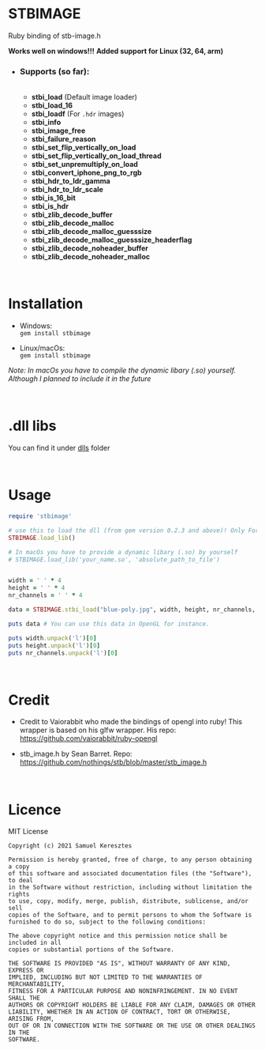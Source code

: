 # STBIMAGE     



Ruby binding of stb-image.h

**Works well on windows!!!**
**Added support for Linux (32, 64, arm)**

* ### Supports (so far): ###  
  <br>
  
  * **stbi_load** (Default image loader)
  * **stbi_load_16**
  * **stbi_loadf** (For `.hdr` images)
  * **stbi_info**
  * **stbi_image_free**
  * **stbi_failure_reason**
  * **stbi_set_flip_vertically_on_load**
  * **stbi_set_flip_vertically_on_load_thread**
  * **stbi_set_unpremultiply_on_load**
  * **stbi_convert_iphone_png_to_rgb**
  * **stbi_hdr_to_ldr_gamma**
  * **stbi_hdr_to_ldr_scale**
  * **stbi_is_16_bit**
  * **stbi_is_hdr**
  * **stbi_zlib_decode_buffer**
  * **stbi_zlib_decode_malloc**
  * **stbi_zlib_decode_malloc_guesssize**
  * **stbi_zlib_decode_malloc_guesssize_headerflag**
  * **stbi_zlib_decode_noheader_buffer**
  * **stbi_zlib_decode_noheader_malloc**


<br>

# Installation

* Windows:\
`gem install stbimage`

* Linux/macOs:\
`gem install stbimage`

*Note: In macOs you have to compile the dynamic libary (.so) yourself. Although I planned to include it in the future*

<br>

# .dll libs

You can find it under [dlls](dlls) folder

<br>

# Usage

```ruby
require 'stbimage'

# use this to load the dll (from gem version 0.2.3 and above)! Only For windows and linux yet
STBIMAGE.load_lib() 

# In macOs you have to provide a dynamic libary (.so) by yourself
# STBIMAGE.load_lib('your_name.so', 'absolute_path_to_file') 


width = ' ' * 4
height = ' ' * 4
nr_channels = ' ' * 4

data = STBIMAGE.stbi_load("blue-poly.jpg", width, height, nr_channels, 0)

puts data # You can use this data in OpenGL for instance.

puts width.unpack('l')[0]
puts height.unpack('l')[0]
puts nr_channels.unpack('l')[0]
```

<br>

# Credit

* Credit to Vaiorabbit who made the bindings of opengl into ruby! This wrapper is based on his glfw wrapper.
His repo: https://github.com/vaiorabbit/ruby-opengl

* stb_image.h by Sean Barret. Repo: https://github.com/nothings/stb/blob/master/stb_image.h


<br>

# Licence

MIT License

```
Copyright (c) 2021 Samuel Keresztes

Permission is hereby granted, free of charge, to any person obtaining a copy
of this software and associated documentation files (the "Software"), to deal
in the Software without restriction, including without limitation the rights
to use, copy, modify, merge, publish, distribute, sublicense, and/or sell
copies of the Software, and to permit persons to whom the Software is
furnished to do so, subject to the following conditions:

The above copyright notice and this permission notice shall be included in all
copies or substantial portions of the Software.

THE SOFTWARE IS PROVIDED "AS IS", WITHOUT WARRANTY OF ANY KIND, EXPRESS OR
IMPLIED, INCLUDING BUT NOT LIMITED TO THE WARRANTIES OF MERCHANTABILITY,
FITNESS FOR A PARTICULAR PURPOSE AND NONINFRINGEMENT. IN NO EVENT SHALL THE
AUTHORS OR COPYRIGHT HOLDERS BE LIABLE FOR ANY CLAIM, DAMAGES OR OTHER
LIABILITY, WHETHER IN AN ACTION OF CONTRACT, TORT OR OTHERWISE, ARISING FROM,
OUT OF OR IN CONNECTION WITH THE SOFTWARE OR THE USE OR OTHER DEALINGS IN THE
SOFTWARE.
```
